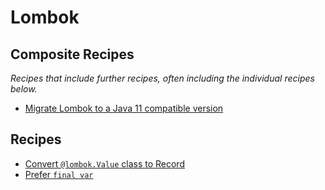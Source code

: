 # Lombok

## Composite Recipes

_Recipes that include further recipes, often including the individual recipes below._

* [Migrate Lombok to a Java 11 compatible version](./updatelomboktojava11.md)

## Recipes

* [Convert `@lombok.Value` class to Record](./lombokvaluetorecord.md)
* [Prefer `final var`](./lombokvaltofinalvar.md)


